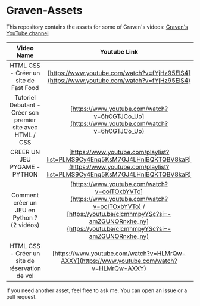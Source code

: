 # Graven-Assets

This repository contains the assets for some of Graven's videos:
[Graven's YouTube channel](https://www.youtube.com/@Gravenilvectuto/featured)


| Video Name | Youtube Link | Assets |
| :---------------: |:---------------:| :-----:|
| HTML CSS - Créer un site de Fast Food | [https://www.youtube.com/watch?v=fYjHz95ElS4](https://www.youtube.com/watch?v=fYjHz95ElS4) | [CroustiShop](./CroustiShop/) |
| Tutoriel Debutant - Créer son premier site avec HTML / CSS | [https://www.youtube.com/watch?v=6hCGTJCo_Uo](https://www.youtube.com/watch?v=6hCGTJCo_Uo) | [NatureEmoi](./NatureEmoi/) |
| CREER UN JEU PYGAME - PYTHON | [https://www.youtube.com/playlist?list=PLMS9Cy4Enq5KsM7GJ4LHnlBQKTQBV8kaR](https://www.youtube.com/playlist?list=PLMS9Cy4Enq5KsM7GJ4LHnlBQKTQBV8kaR) | [PygameAssets](./PygameAssets/) |
| Comment créer un JEU en Python ? (2 vidéos) | [https://www.youtube.com/watch?v=ooITOxbYVTo](https://www.youtube.com/watch?v=ooITOxbYVTo) / [https://youtu.be/clcmhmpyYSc?si=-amZGUNORnxhe_ny](https://youtu.be/clcmhmpyYSc?si=-amZGUNORnxhe_ny) | [Pygamon](./Pygamon/) |
| HTML CSS - Créer un site de réservation de vol | [https://www.youtube.com/watch?v=HLMrQw-AXXY](https://www.youtube.com/watch?v=HLMrQw-AXXY) | [GravenAir](./GravenAir/) |


If you need another asset, feel free to ask me.
You can open an issue or a pull request.